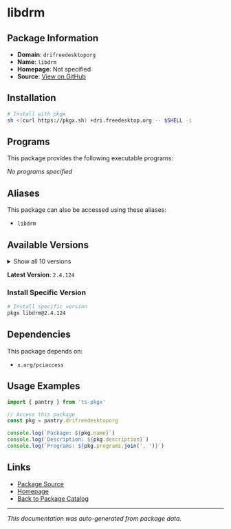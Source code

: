 # libdrm

>

## Package Information

- **Domain**: `drifreedesktoporg`
- **Name**: `libdrm`
- **Homepage**: Not specified
- **Source**: [View on GitHub](https://github.com/pkgxdev/pantry/tree/main/projects/dri.freedesktop.org/package.yml)

## Installation

```bash
# Install with pkgx
sh <(curl https://pkgx.sh) +dri.freedesktop.org -- $SHELL -i
```

## Programs

This package provides the following executable programs:

*No programs specified*

## Aliases

This package can also be accessed using these aliases:

- `libdrm`

## Available Versions

<details>
<summary>Show all 10 versions</summary>

- `2.4.124`, `2.4.123`, `2.4.122`, `2.4.121`, `2.4.120`
- `2.4.119`, `2.4.118`, `2.4.117`, `2.4.116`, `2.4.100`

</details>

**Latest Version**: `2.4.124`

### Install Specific Version

```bash
# Install specific version
pkgx libdrm@2.4.124
```

## Dependencies

This package depends on:

- `x.org/pciaccess`

## Usage Examples

```typescript
import { pantry } from 'ts-pkgx'

// Access this package
const pkg = pantry.drifreedesktoporg

console.log(`Package: ${pkg.name}`)
console.log(`Description: ${pkg.description}`)
console.log(`Programs: ${pkg.programs.join(', ')}`)
```

## Links

- [Package Source](https://github.com/pkgxdev/pantry/tree/main/projects/dri.freedesktop.org/package.yml)
- [Homepage](#)
- [Back to Package Catalog](../package-catalog.md)

---

*This documentation was auto-generated from package data.*
